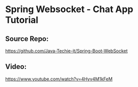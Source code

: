# Spring Websocket - Chat App Tutorial

## Source Repo: 
https://github.com/Java-Techie-jt/Spring-Boot-WebSocket
## Video: 
https://www.youtube.com/watch?v=4Hyv4M1kFeM
